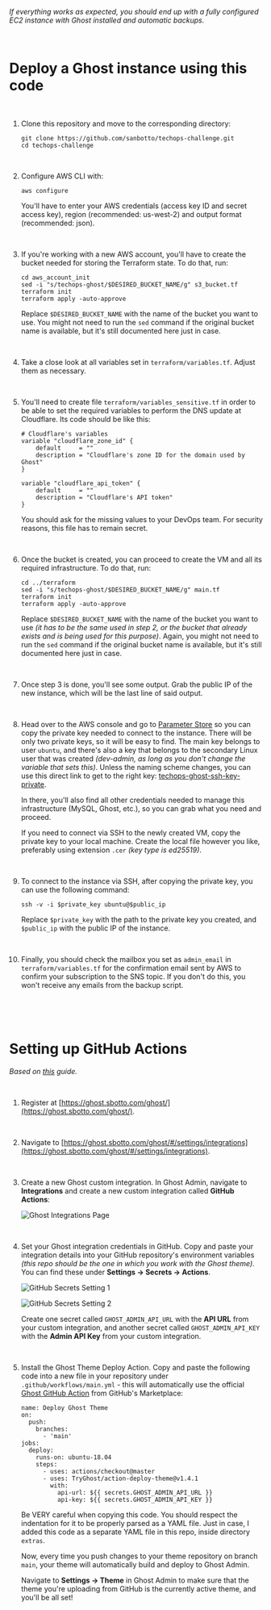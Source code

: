 _If everything works as expected, you should end up with a fully configured EC2 instance with Ghost installed and automatic backups._

&#x200B;

# Deploy a Ghost instance using this code

&#x200B;

1. Clone this repository and move to the corresponding directory:

	```
	git clone https://github.com/sanbotto/techops-challenge.git
	cd techops-challenge
	```

&#x200B;

2. Configure AWS CLI with:

	```
	aws configure
	```
	
	You'll have to enter your AWS credentials (access key ID and secret access key), region (recommended: us-west-2) and output format (recommended: json).

&#x200B;

3. If you're working with a new AWS account, you'll have to create the bucket needed for storing the Terraform state. To do that, run:

	```
	cd aws_account_init
	sed -i "s/techops-ghost/$DESIRED_BUCKET_NAME/g" s3_bucket.tf
	terraform init
	terraform apply -auto-approve
	```

	Replace `$DESIRED_BUCKET_NAME` with the name of the bucket you want to use. You might not need to run the `sed` command if the original bucket name is available, but it's still documented here just in case.

&#x200B;

4. Take a close look at all variables set in `terraform/variables.tf`. Adjust them as necessary.

&#x200B;

5. You'll need to create file `terraform/variables_sensitive.tf` in order to be able to set the required variables to perform the DNS update at Cloudflare. Its code should be like this:

	```
	# Cloudflare's variables
	variable "cloudflare_zone_id" {
		default     = ""
		description = "Cloudflare's zone ID for the domain used by Ghost"
	}

	variable "cloudflare_api_token" {
		default     = ""
		description = "Cloudflare's API token"
	}
	```

	You should ask for the missing values to your DevOps team. For security reasons, this file has to remain secret.

&#x200B;

6. Once the bucket is created, you can proceed to create the VM and all its required infrastructure. To do that, run:

	```
	cd ../terraform
	sed -i "s/techops-ghost/$DESIRED_BUCKET_NAME/g" main.tf
	terraform init
	terraform apply -auto-approve
	```

	Replace `$DESIRED_BUCKET_NAME` with the name of the bucket you want to use _(it has to be the same used in step 2, or the bucket that already exists and is being used for this purpose)_. Again, you might not need to run the `sed` command if the original bucket name is available, but it's still documented here just in case.

&#x200B;

7. Once step 3 is done, you'll see some output. Grab the public IP of the new instance, which will be the last line of said output.

&#x200B;

8. Head over to the AWS console and go to [Parameter Store](https://us-west-2.console.aws.amazon.com/systems-manager/parameters/?region=us-west-2&tab=Table) so you can copy the private key needed to connect to the instance. There will be only two private keys, so it will be easy to find. The main key belongs to user `ubuntu`, and there's also a key that belongs to the secondary Linux user that was created _(dev-admin, as long as you don't change the variable that sets this)_. Unless the naming scheme changes, you can use this direct link to get to the right key: [techops-ghost-ssh-key-private](https://us-west-2.console.aws.amazon.com/systems-manager/parameters/techops-ghost/techops-ghost-ssh-key-private/description?region=us-west-2&tab=Table).

	In there, you'll also find all other credentials needed to manage this infrastructure (MySQL, Ghost, etc.), so you can grab what you need and proceed.

	If you need to connect via SSH to the newly created VM, copy the private key to your local machine. Create the local file however you like, preferably using extension `.cer` _(key type is ed25519)_.

&#x200B;

9. To connect to the instance via SSH, after copying the private key, you can use the following command:

	```
	ssh -v -i $private_key ubuntu@$public_ip
	```

	Replace `$private_key` with the path to the private key you created, and `$public_ip` with the public IP of the instance.

&#x200B;

10. Finally, you should check the mailbox you set as `admin_email` in `terraform/variables.tf` for the confirmation email sent by AWS to confirm your subscription to the SNS topic. If you don't do this, you won't receive any emails from the backup script.

&#x200B;

&#x200B;

# Setting up GitHub Actions

_Based on [this](https://ghost.org/integrations/github/) guide._

&#x200B;

1. Register at [https://ghost.sbotto.com/ghost/](https://ghost.sbotto.com/ghost/).

&#x200B;

2. Navigate to [https://ghost.sbotto.com/ghost/#/settings/integrations](https://ghost.sbotto.com/ghost/#/settings/integrations).

&#x200B;

3. Create a new Ghost custom integration. In Ghost Admin, navigate to **Integrations** and create a new custom integration called **GitHub Actions**:

	![Ghost Integrations Page](https://techops-challenge.sbotto.workers.dev/ghost-integrations.png)

&#x200B;

4. Set your Ghost integration credentials in GitHub. Copy and paste your integration details into your GitHub repository's environment variables _(this repo should be the one in which you work with the Ghost theme)_. You can find these under **Settings → Secrets → Actions**.

	![GitHub Secrets Setting 1](https://techops-challenge.sbotto.workers.dev/github-actions-secrets-1.png)

	![GitHub Secrets Setting 2](https://techops-challenge.sbotto.workers.dev/github-actions-secrets-2.png)

	Create one secret called `GHOST_ADMIN_API_URL` with the **API URL** from your custom integration, and another secret called `GHOST_ADMIN_API_KEY` with the **Admin API Key** from your custom integration.

&#x200B;

5. Install the Ghost Theme Deploy Action. Copy and paste the following code into a new file in your repository under `.github/workflows/main.yml` - this will automatically use the official [Ghost GitHub Action](https://github.com/marketplace/actions/deploy-ghost-theme) from GitHub's Marketplace:

	```
	name: Deploy Ghost Theme
	on:
	  push:
	    branches:
	      - 'main'
	jobs:
	  deploy:
	    runs-on: ubuntu-18.04
	    steps:
	      - uses: actions/checkout@master
	      - uses: TryGhost/action-deploy-theme@v1.4.1
	        with:
	          api-url: ${{ secrets.GHOST_ADMIN_API_URL }}
	          api-key: ${{ secrets.GHOST_ADMIN_API_KEY }}
	```

	Be VERY careful when copying this code. You should respect the indentation for it to be properly parsed as a YAML file. Just in case, I added this code as a separate YAML file in this repo, inside directory `extras`.

	Now, every time you push changes to your theme repository on branch `main`, your theme will automatically build and deploy to Ghost Admin.

	Navigate to **Settings → Theme** in Ghost Admin to make sure that the theme you're uploading from GitHub is the currently active theme, and you'll be all set!
